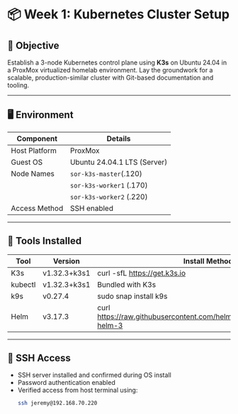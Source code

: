 # 📦 Week 1: Kubernetes Cluster Setup

## 🎯 Objective
Establish a 3-node Kubernetes control plane using **K3s** on Ubuntu 24.04 in a ProxMox virtualized homelab environment. Lay the groundwork for a scalable, production-similar cluster with Git-based documentation and tooling.

---

## 🖥️ Environment

| Component       | Details                        |
|-----------------|--------------------------------|
| Host Platform   | ProxMox                        |
| Guest OS        | Ubuntu 24.04.1 LTS (Server)    |
| Node Names      | `sor-k3s-master`(.120)         |
|                 |  `sor-k3s-worker1` (.170)      |
|                 |  `sor-k3s-worker2` (.220)      |
| Access Method   | SSH enabled                    |

---

## 🔧 Tools Installed

| Tool       | Version        | Install Method                                      
|------------|----------------|-----------------------------------------------------|
| K3s        | v1.32.3+k3s1   | curl -sfL https://get.k3s.io | sh -`             
| kubectl    | v1.32.3+k3s1   | Bundled with K3s                                    
| k9s        | v0.27.4        | sudo snap install k9s                            
| Helm       | v3.17.3        | curl https://raw.githubusercontent.com/helm/helm/master/scripts/get-helm-3 | bash 

---

## 🔐 SSH Access

- SSH server installed and confirmed during OS install
- Password authentication enabled
- Verified access from host terminal using:
  ```bash
  ssh jeremy@192.168.70.220

